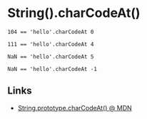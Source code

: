 # String().charCodeAt()

	104 == 'hello'.charCodeAt 0

	111 == 'hello'.charCodeAt 4

	NaN == 'hello'.charCodeAt 5

	NaN == 'hello'.charCodeAt -1


## Links

- [String.prototype.charCodeAt() @ MDN](https://developer.mozilla.org/en-US/docs/Web/JavaScript/Reference/Global_Objects/String/charCodeAt)
